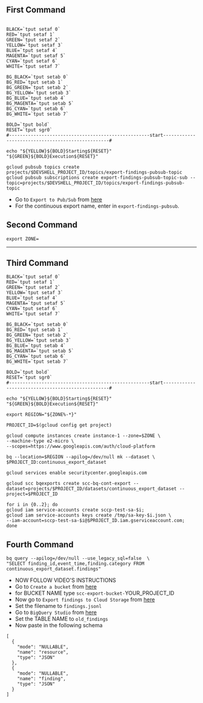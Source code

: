 ## First Command

```text

BLACK=`tput setaf 0`
RED=`tput setaf 1`
GREEN=`tput setaf 2`
YELLOW=`tput setaf 3`
BLUE=`tput setaf 4`
MAGENTA=`tput setaf 5`
CYAN=`tput setaf 6`
WHITE=`tput setaf 7`

BG_BLACK=`tput setab 0`
BG_RED=`tput setab 1`
BG_GREEN=`tput setab 2`
BG_YELLOW=`tput setab 3`
BG_BLUE=`tput setab 4`
BG_MAGENTA=`tput setab 5`
BG_CYAN=`tput setab 6`
BG_WHITE=`tput setab 7`

BOLD=`tput bold`
RESET=`tput sgr0`
#----------------------------------------------------start--------------------------------------------------#

echo "${YELLOW}${BOLD}Starting${RESET}" "${GREEN}${BOLD}Execution${RESET}"

gcloud pubsub topics create projects/$DEVSHELL_PROJECT_ID/topics/export-findings-pubsub-topic
gcloud pubsub subscriptions create export-findings-pubsub-topic-sub --topic=projects/$DEVSHELL_PROJECT_ID/topics/export-findings-pubsub-topic
```

- Go to `Export to Pub/Sub` from [here](https://console.cloud.google.com/security/command-center/config/continuous-exports/pubsub)
- For the continuous export name, enter in `export-findings-pubsub`.

## Second Command
```text
export ZONE=
```
--------------

## Third Command
```text
BLACK=`tput setaf 0`
RED=`tput setaf 1`
GREEN=`tput setaf 2`
YELLOW=`tput setaf 3`
BLUE=`tput setaf 4`
MAGENTA=`tput setaf 5`
CYAN=`tput setaf 6`
WHITE=`tput setaf 7`

BG_BLACK=`tput setab 0`
BG_RED=`tput setab 1`
BG_GREEN=`tput setab 2`
BG_YELLOW=`tput setab 3`
BG_BLUE=`tput setab 4`
BG_MAGENTA=`tput setab 5`
BG_CYAN=`tput setab 6`
BG_WHITE=`tput setab 7`

BOLD=`tput bold`
RESET=`tput sgr0`
#----------------------------------------------------start--------------------------------------------------#

echo "${YELLOW}${BOLD}Starting${RESET}" "${GREEN}${BOLD}Execution${RESET}"

export REGION="${ZONE%-*}"

PROJECT_ID=$(gcloud config get project)

gcloud compute instances create instance-1 --zone=$ZONE \
--machine-type e2-micro \
--scopes=https://www.googleapis.com/auth/cloud-platform

bq --location=$REGION --apilog=/dev/null mk --dataset \
$PROJECT_ID:continuous_export_dataset

gcloud services enable securitycenter.googleapis.com

gcloud scc bqexports create scc-bq-cont-export --dataset=projects/$PROJECT_ID/datasets/continuous_export_dataset --project=$PROJECT_ID

for i in {0..2}; do
gcloud iam service-accounts create sccp-test-sa-$i;
gcloud iam service-accounts keys create /tmp/sa-key-$i.json \
--iam-account=sccp-test-sa-$i@$PROJECT_ID.iam.gserviceaccount.com;
done
```

## Fourth Command
```text
bq query --apilog=/dev/null --use_legacy_sql=false  \
"SELECT finding_id,event_time,finding.category FROM continuous_export_dataset.findings"
```

- NOW FOLLOW VIDEO'S INSTRUCTIONS
- Go to `Create a bucket` from [here](https://console.cloud.google.com/storage/create-bucket)
- for BUCKET NAME type `scc-export-bucket-`YOUR_PROJECT_ID
- Now go to `Export findings to Cloud Storage` from [here](https://console.cloud.google.com/security/command-center/export)
- Set the filename to `findings.jsonl`
- Go to `BigQuery Studio` from [here](https://console.cloud.google.com/bigquery)
- Set the TABLE NAME to `old_findings`
- Now paste in the following schema

```text
[   
  {
    "mode": "NULLABLE",
    "name": "resource",
    "type": "JSON"
  },   
  {
    "mode": "NULLABLE",
    "name": "finding",
    "type": "JSON"
  }
]
```
